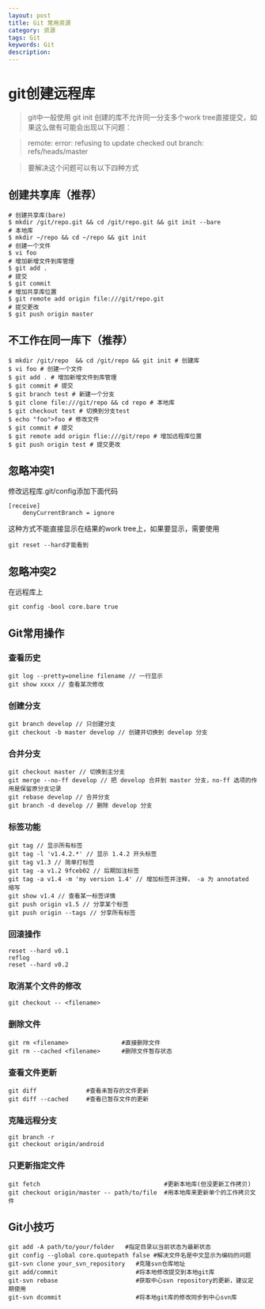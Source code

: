 ```yaml
---
layout: post
title: Git 常用资源
category: 资源
tags: Git
keywords: Git
description:
---
```


# git创建远程库

>git中一般使用 git init 创建的库不允许同一分支多个work tree直接提交，如果这么做有可能会出现以下问题：

>remote: error: refusing to update checked out branch: refs/heads/master

>要解决这个问题可以有以下四种方式

## 创建共享库（推荐）

    # 创建共享库(bare)
    $ mkdir /git/repo.git && cd /git/repo.git && git init --bare
    # 本地库
    $ mkdir ~/repo && cd ~/repo && git init
    # 创建一个文件
    $ vi foo
    # 增加新增文件到库管理
    $ git add .
    # 提交
    $ git commit
    # 增加共享库位置
    $ git remote add origin file:///git/repo.git
    # 提交更改
    $ git push origin master

## 不工作在同一库下（推荐）

    $ mkdir /git/repo  && cd /git/repo && git init # 创建库
    $ vi foo # 创建一个文件
    $ git add . # 增加新增文件到库管理
    $ git commit # 提交
    $ git branch test # 新建一个分支
    $ git clone file:///git/repo && cd repo # 本地库
    $ git checkout test # 切换到分支test
    $ echo "foo">foo # 修改文件
    $ git commit # 提交
    $ git remote add origin flie:///git/repo # 增加远程库位置
    $ git push origin test # 提交更改

## 忽略冲突1
修改远程库.git/config添加下面代码

    [receive]
        denyCurrentBranch = ignore

这种方式不能直接显示在结果的work tree上，如果要显示，需要使用

    git reset --hard才能看到

## 忽略冲突2
在远程库上

    git config -bool core.bare true


## Git常用操作

### 查看历史

    git log --pretty=oneline filename // 一行显示
    git show xxxx // 查看某次修改

### 创建分支

    git branch develop // 只创建分支
    git checkout -b master develop // 创建并切换到 develop 分支

### 合并分支

    git checkout master // 切换到主分支
    git merge --no-ff develop // 把 develop 合并到 master 分支，no-ff 选项的作用是保留原分支记录
    git rebase develop // 合并分支
    git branch -d develop // 删除 develop 分支

### 标签功能

    git tag // 显示所有标签
    git tag -l 'v1.4.2.*' // 显示 1.4.2 开头标签
    git tag v1.3 // 简单打标签
    git tag -a v1.2 9fceb02 // 后期加注标签
    git tag -a v1.4 -m 'my version 1.4' // 增加标签并注释， -a 为 annotated 缩写
    git show v1.4 // 查看某一标签详情
    git push origin v1.5 // 分享某个标签
    git push origin --tags // 分享所有标签

### 回滚操作

    reset --hard v0.1
    reflog
    reset --hard v0.2

### 取消某个文件的修改

    git checkout -- <filename>

### 删除文件

    git rm <filename>               #直接删除文件
    git rm --cached <filename>      #删除文件暂存状态

### 查看文件更新

    git diff              #查看未暂存的文件更新
    git diff --cached     #查看已暂存文件的更新

### 克隆远程分支

    git branch -r
    git checkout origin/android

### 只更新指定文件

    git fetch                                   #更新本地库(但没更新工作拷贝)
    git checkout origin/master -- path/to/file  #用本地库来更新单个的工作拷贝文件

## Git小技巧

    git add -A path/to/your/folder   #指定目录以当前状态为最新状态
    git config --global core.quotepath false #解决文件名是中文显示为编码的问题
    git-svn clone your_svn_repository   #克隆svn仓库地址
    git add/commit                      #将本地修改提交到本地git库
    git-svn rebase                      #获取中心svn repository的更新，建议定期使用
    git-svn dcommit                     #将本地git库的修改同步到中心svn库
